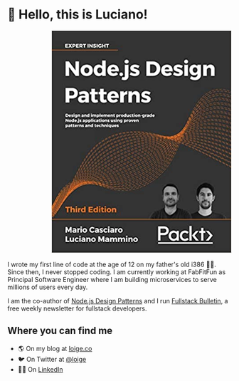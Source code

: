 # 👋 Hello, this is Luciano!

<p align="right"><a href="https://amzn.to/2ZQnpZS"><img src="https://github.com/lmammino/lmammino/blob/master/nodejsdp.jpg?raw=true"></a></p>


I wrote my first line of code at the age of 12 on my father's old i386 👨‍💻. Since then, I never stopped coding. I am currently working at  FabFitFun as Principal Software Engineer where I am building microservices to serve millions of users every day.

I am the co-author of [Node.js Design Patterns](https://amzn.to/2ZQnpZS) and I run [Fullstack Bulletin](fstack.link), a free weekly newsletter for fullstack developers.

## Where you can find me

- 🌎 On my blog at [loige.co](https://loige.co)
- 🐦 On Twitter at [@loige](https://twitter.com/loige)
- 👨‍💼 On [LinkedIn](https://www.linkedin.com/in/lucianomammino/)
